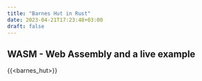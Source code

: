 ```yaml
---
title: "Barnes Hut in Rust"
date: 2023-04-21T17:23:48+03:00
draft: false
---
```


[//]: # (# Apprenticeship )

[//]: # ()
[//]: # (In England there were apprenticeships)

[//]: # ()
[//]: # (Learning along is hard. Depending on your personality. )

[//]: # ()
[//]: # (Learning with friends is good, if they are of the right ming set. )

[//]: # ()
[//]: # (Joe and Matan)

[//]: # ()
[//]: # ()
[//]: # (# On the importance of visual rewards when learning something new)

[//]: # ()
[//]: # (When I first heard about Python it was sometime around winter of 2008. I had a student job testing software and all the seasoned programmers there were quite happy about doing a first or second big project in the language. I was a physics undergraduate and had barely done a basic programming course, taught in C. )

[//]: # ()
[//]: # (## The Rust programming language)

[//]: # ()
[//]: # (## The computational complexity of many particles moving under gravity)

[//]: # ()
[//]: # (## The Quad Tree - a data structure for efficiently partitioning spatial detail)

[//]: # ()
[//]: # (## The Barnes-Hut algorithm)

## WASM - Web Assembly and a live example

{{<barnes_hut>}}





